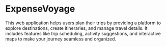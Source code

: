 # ExpenseVoyage
This web application helps users plan their trips by providing a platform to explore destinations, create itineraries, and manage travel details. It includes features like trip scheduling, activity suggestions, and interactive maps to make your journey seamless and organized.
